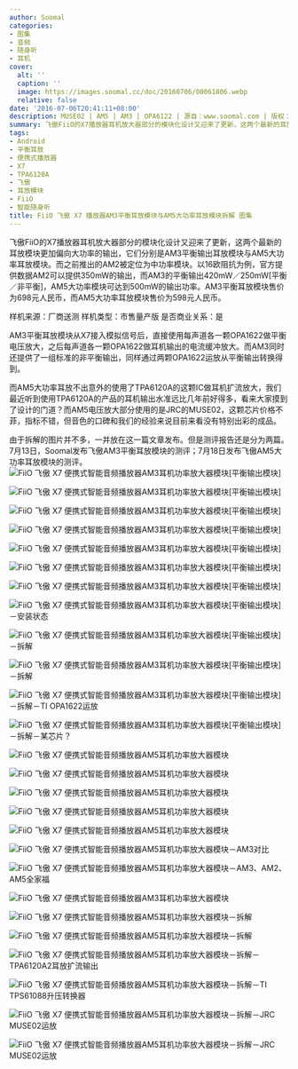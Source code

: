 ```yaml
---
author: Soomal
categories:
- 图集
- 音频
- 随身听
- 耳机
cover:
  alt: ''
  caption: ''
  image: https://images.soomal.cc/doc/20160706/00061806.webp
  relative: false
date: '2016-07-06T20:41:11+08:00'
description: MUSE02 | AM5 | AM3 | OPA6122 | 源自：www.soomal.com | 版权：原创 |  平均/总评分：08.20/123
summary: 飞傲FiiO的X7播放器耳机放大器部分的模块化设计又迎来了更新，这两个最新的耳放模块更加偏向大功率的输出，它们分别是AM3平衡输出耳放模块与AM5大功率耳放模块。在16欧阻抗下，AM5输出可达500mW，AM3可到420mW……
tags:
- Android
- 平衡耳放
- 便携式播放器
- X7
- TPA6120A
- 飞傲
- 耳放模块
- FiiO
- 智能随身听
title: FiiO 飞傲 X7 播放器AM3平衡耳放模块与AM5大功率耳放模块拆解 图集
---
```


飞傲FiiO的X7播放器耳机放大器部分的模块化设计又迎来了更新，这两个最新的耳放模块更加偏向大功率的输出，它们分别是AM3平衡输出耳放模块与AM5大功率耳放模块。而之前推出的AM2被定位为中功率模块。以16欧阻抗为例，官方提供数据AM2可以提供350mW的输出，而AM3的平衡输出420mW／250mW[平衡／非平衡]，AM5大功率模块可达到500mW的输出功率。AM3平衡耳放模块售价为698元人民币，而AM5大功率耳放模块售价为598元人民币。

样机来源：厂商送测
样机类型：市售量产版
是否商业关系：是

AM3平衡耳放模块从X7接入模拟信号后，直接使用每声道各一颗OPA1622做平衡电压放大，之后每声道各一颗OPA1622做耳机输出的电流缓冲放大。而AM3同时还提供了一组标准的非平衡输出，同样通过两颗OPA1622运放从平衡输出转换得到。

而AM5大功率耳放不出意外的使用了TPA6120A的这颗IC做耳机扩流放大，我们最近听到使用TPA6120A的产品的耳机输出水准远比几年前好得多，看来大家摸到了设计的门道？而AM5电压放大部分使用的是JRC的MUSE02，这颗芯片价格不菲，指标不错，但音色的口碑和我们的经验来说目前来看没有特别出彩的成品。

由于拆解的图片并不多，一并放在这一篇文章发布。但是测评报告还是分为两篇。7月13日，Soomal发布飞傲AM3平衡耳放模块的测评；7月18日发布飞傲AM5大功率耳放模块的测评。
![FiiO 飞傲 X7 便携式智能音频播放器AM3耳机功率放大器模块[平衡输出模块]](https://images.soomal.cc/doc/20160706/00061780.webp)




![FiiO 飞傲 X7 便携式智能音频播放器AM3耳机功率放大器模块[平衡输出模块]](https://images.soomal.cc/doc/20160706/00061781.webp)




![FiiO 飞傲 X7 便携式智能音频播放器AM3耳机功率放大器模块[平衡输出模块]](https://images.soomal.cc/doc/20160706/00061782.webp)




![FiiO 飞傲 X7 便携式智能音频播放器AM3耳机功率放大器模块[平衡输出模块]](https://images.soomal.cc/doc/20160706/00061783.webp)




![FiiO 飞傲 X7 便携式智能音频播放器AM3耳机功率放大器模块[平衡输出模块]](https://images.soomal.cc/doc/20160706/00061784.webp)




![FiiO 飞傲 X7 便携式智能音频播放器AM3耳机功率放大器模块[平衡输出模块]](https://images.soomal.cc/doc/20160706/00061785.webp)




![FiiO 飞傲 X7 便携式智能音频播放器AM3耳机功率放大器模块[平衡输出模块]](https://images.soomal.cc/doc/20160706/00061786.webp)




![FiiO 飞傲 X7 便携式智能音频播放器AM3耳机功率放大器模块[平衡输出模块]－安装状态](https://images.soomal.cc/doc/20160706/00061787.webp)




![FiiO 飞傲 X7 便携式智能音频播放器AM3耳机功率放大器模块[平衡输出模块]－拆解](https://images.soomal.cc/doc/20160706/00061788.webp)




![FiiO 飞傲 X7 便携式智能音频播放器AM3耳机功率放大器模块[平衡输出模块]－拆解](https://images.soomal.cc/doc/20160706/00061789.webp)




![FiiO 飞傲 X7 便携式智能音频播放器AM3耳机功率放大器模块[平衡输出模块]－拆解－TI OPA1622运放](https://images.soomal.cc/doc/20160706/00061790.webp)




![FiiO 飞傲 X7 便携式智能音频播放器AM3耳机功率放大器模块[平衡输出模块]－拆解－某芯片？](https://images.soomal.cc/doc/20160706/00061791.webp)




![FiiO 飞傲 X7 便携式智能音频播放器AM5耳机功率放大器模块](https://images.soomal.cc/doc/20160706/00061792.webp)




![FiiO 飞傲 X7 便携式智能音频播放器AM5耳机功率放大器模块](https://images.soomal.cc/doc/20160706/00061793.webp)




![FiiO 飞傲 X7 便携式智能音频播放器AM5耳机功率放大器模块](https://images.soomal.cc/doc/20160706/00061794.webp)




![FiiO 飞傲 X7 便携式智能音频播放器AM5耳机功率放大器模块](https://images.soomal.cc/doc/20160706/00061795.webp)




![FiiO 飞傲 X7 便携式智能音频播放器AM5耳机功率放大器模块](https://images.soomal.cc/doc/20160706/00061796.webp)




![FiiO 飞傲 X7 便携式智能音频播放器AM5耳机功率放大器模块－AM3对比](https://images.soomal.cc/doc/20160706/00061797.webp)




![FiiO 飞傲 X7 便携式智能音频播放器AM5耳机功率放大器模块－AM3、AM2、AM5全家福](https://images.soomal.cc/doc/20160706/00061798.webp)




![FiiO 飞傲 X7 便携式智能音频播放器AM3耳机功率放大器模块](https://images.soomal.cc/doc/20160706/00061799.webp)




![FiiO 飞傲 X7 便携式智能音频播放器AM5耳机功率放大器模块－拆解](https://images.soomal.cc/doc/20160706/00061800.webp)




![FiiO 飞傲 X7 便携式智能音频播放器AM5耳机功率放大器模块－拆解](https://images.soomal.cc/doc/20160706/00061801.webp)




![FiiO 飞傲 X7 便携式智能音频播放器AM5耳机功率放大器模块－拆解－TPA6120A2耳放扩流输出](https://images.soomal.cc/doc/20160706/00061802.webp)




![FiiO 飞傲 X7 便携式智能音频播放器AM5耳机功率放大器模块－拆解－TI TPS61088升压转换器](https://images.soomal.cc/doc/20160706/00061803.webp)




![FiiO 飞傲 X7 便携式智能音频播放器AM5耳机功率放大器模块－拆解－JRC MUSE02运放](https://images.soomal.cc/doc/20160706/00061804.webp)




![FiiO 飞傲 X7 便携式智能音频播放器AM5耳机功率放大器模块－拆解－JRC MUSE02运放](https://images.soomal.cc/doc/20160706/00061805.webp)